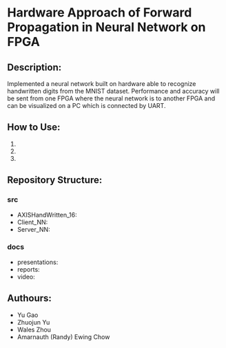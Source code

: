 # Hardware Approach of Forward Propagation in Neural Network on FPGA

## Description:
Implemented a neural network built on hardware able to recognize handwritten digits from the MNIST dataset. Performance and accuracy will be sent from one FPGA where the neural network is to another FPGA and can be visualized on a PC which is connected by UART.

## How to Use:
1.
2.
3.

## Repository Structure:
### src
- AXISHandWritten_16: 
- Client_NN: 
- Server_NN: 

### docs
- presentations: 
- reports: 
- video: 

## Authours:
- Yu Gao
- Zhuojun Yu
- Wales Zhou
- Amarnauth (Randy) Ewing Chow


